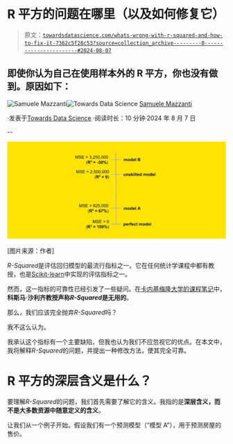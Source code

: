 # R 平方的问题在哪里（以及如何修复它）

> 原文：[`towardsdatascience.com/whats-wrong-with-r-squared-and-how-to-fix-it-7362c5f26c53?source=collection_archive---------0-----------------------#2024-08-07`](https://towardsdatascience.com/whats-wrong-with-r-squared-and-how-to-fix-it-7362c5f26c53?source=collection_archive---------0-----------------------#2024-08-07)

## 即使你认为自己在使用样本外的 R 平方，你也没有做到。原因如下：

[](https://medium.com/@mazzanti.sam?source=post_page---byline--7362c5f26c53--------------------------------)![Samuele Mazzanti](https://medium.com/@mazzanti.sam?source=post_page---byline--7362c5f26c53--------------------------------)[](https://towardsdatascience.com/?source=post_page---byline--7362c5f26c53--------------------------------)![Towards Data Science](https://towardsdatascience.com/?source=post_page---byline--7362c5f26c53--------------------------------) [Samuele Mazzanti](https://medium.com/@mazzanti.sam?source=post_page---byline--7362c5f26c53--------------------------------)

·发表于[Towards Data Science](https://towardsdatascience.com/?source=post_page---byline--7362c5f26c53--------------------------------) ·阅读时长：10 分钟·2024 年 8 月 7 日

--

![](img/f291bc07652f9fbdc830adf51bdfd67d.png)

[图片来源：作者]

*R-Squared*是评估回归模型的最流行指标之一。它在任何统计学课程中都有教授，也是[Scikit-learn](https://scikit-learn.org/stable/modules/model_evaluation.html#regression-metrics)中实现的评估指标之一。

然而，这一指标的可靠性已经引发了一些疑问。在[卡内基梅隆大学的课程笔记](https://www.stat.cmu.edu/~cshalizi/mreg/15/lectures/10/lecture-10.pdf)中，**科斯马·沙利齐教授声称*R-Squared*是无用的**。

那么，我们应该完全抛弃*R-Squared*吗？

我不这么认为。

我承认这个指标有一个主要缺陷，但我也认为我们不应忽视它的优点。在本文中，我将解释*R-Squared*的问题，并提出一种修改方法，使其完全可靠。

# R 平方的深层含义是什么？

要理解*R-Squared*的问题，我们首先需要了解它的含义。我指的是**深层含义，而不是大多数资源中随意定义的含义**。

让我们从一个例子开始。假设我们有一个预测模型（“模型 A”），用于预测房屋的售价。

